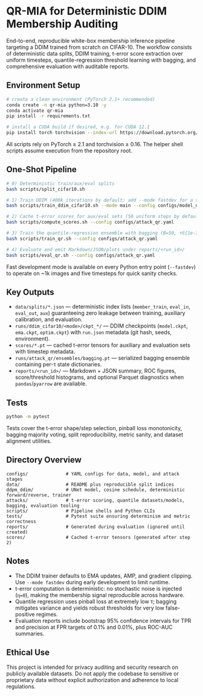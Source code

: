 # QR-MIA for Deterministic DDIM Membership Auditing

End-to-end, reproducible white-box membership inference pipeline targeting a DDIM trained from scratch on CIFAR-10. The workflow consists of deterministic data splits, DDIM training, t-error score extraction over uniform timesteps, quantile-regression threshold learning with bagging, and comprehensive evaluation with auditable reports.

## Environment Setup

```bash
# create a clean environment (PyTorch 2.1+ recommended)
conda create -n qr-mia python=3.10 -y
conda activate qr-mia
pip install -r requirements.txt

# install a CUDA build if desired, e.g. for CUDA 12.1
pip install torch torchvision --index-url https://download.pytorch.org/whl/cu121
```

All scripts rely on PyTorch ≥ 2.1 and torchvision ≥ 0.16. The helper shell scripts assume execution from the repository root.

## One-Shot Pipeline

```bash
# 0) Deterministic train/aux/eval splits
bash scripts/split_cifar10.sh

# 1) Train DDIM (400k iterations by default; add --mode fastdev for a smoke run)
bash scripts/train_ddim_cifar10.sh --mode main --config configs/model_ddim.yaml --data configs/data_cifar10.yaml

# 2) Cache t-error scores for aux/eval sets (50 uniform steps by default)
bash scripts/compute_scores.sh --config configs/attack_qr.yaml

# 3) Train the quantile-regression ensemble with bagging (B=50, τ∈{1e-3,1e-4})
bash scripts/train_qr.sh --config configs/attack_qr.yaml

# 4) Evaluate and emit Markdown/JSON/plots under reports/<run_id>/
bash scripts/eval_qr.sh --config configs/attack_qr.yaml
```

Fast development mode is available on every Python entry point (`--fastdev`) to operate on ~1k images and five timesteps for quick sanity checks.

## Key Outputs

- `data/splits/*.json` — deterministic index lists (`member_train`, `eval_in`, `eval_out`, `aux`) guaranteeing zero leakage between training, auxiliary calibration, and evaluation.
- `runs/ddim_cifar10/<mode>/ckpt_*/` — DDIM checkpoints (`model.ckpt`, `ema.ckpt`, `optim.ckpt`) with `run.json` metadata (git hash, seeds, environment).
- `scores/*.pt` — cached t-error tensors for auxiliary and evaluation sets with timestep metadata.
- `runs/attack_qr/ensembles/bagging.pt` — serialized bagging ensemble containing per-τ state dictionaries.
- `reports/<run_id>/` — Markdown + JSON summary, ROC figures, score/threshold histograms, and optional Parquet diagnostics when `pandas`/`pyarrow` are available.

## Tests

```bash
python -m pytest
```

Tests cover the t-error shape/step selection, pinball loss monotonicity, bagging majority voting, split reproducibility, metric sanity, and dataset alignment utilities.

## Directory Overview

```
configs/              # YAML configs for data, model, and attack stages
data/                 # README plus reproducible split indices
ddpm_ddim/            # UNet model, cosine schedule, deterministic forward/reverse, trainer
attacks/              # t-error scoring, quantile datasets/models, bagging, evaluation tooling
scripts/              # Pipeline shells and Python CLIs
tests/                # Pytest suite ensuring determinism and metric correctness
reports/              # Generated during evaluation (ignored until created)
scores/               # Cached t-error tensors (generated after step 2)
```

## Notes

- The DDIM trainer defaults to EMA updates, AMP, and gradient clipping. Use `--mode fastdev` during early development to limit runtime.
- t-error computation is deterministic: no stochastic noise is injected (`η=0`), making the membership signal reproducible across hardware.
- Quantile regression uses pinball loss at extremely low τ; bagging mitigates variance and yields robust thresholds for very low false-positive regimes.
- Evaluation reports include bootstrap 95% confidence intervals for TPR and precision at FPR targets of 0.1% and 0.01%, plus ROC-AUC summaries.

## Ethical Use

This project is intended for privacy auditing and security research on publicly available datasets. Do not apply the codebase to sensitive or proprietary data without explicit authorization and adherence to local regulations.
